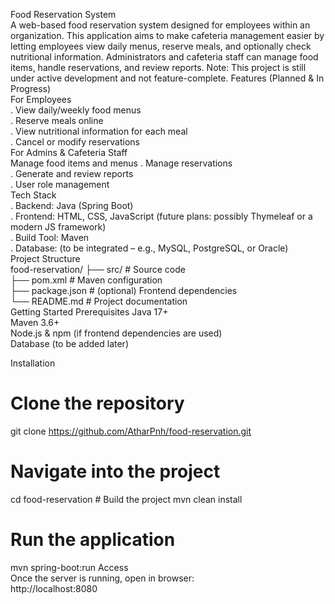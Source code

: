 Food Reservation System                                                                                                                                                                                                                                                                                                                                 
A web-based food reservation system designed for employees within an organization. This application aims to make cafeteria management easier by letting employees view daily menus, reserve meals, and optionally check nutritional information. Administrators and cafeteria staff can manage food items, handle reservations, and review reports.
Note: This project is still under active development and not feature-complete.
Features (Planned & In Progress)                                                                                                                                                               
For Employees                                                                                                                                                                                 
. View daily/weekly food menus                                                                                                                                                                
. Reserve meals online                                                                                                                                                                        
. View nutritional information for each meal                                                                                                                                                  
. Cancel or modify reservations                                                                                                                                                               
For Admins & Cafeteria Staff                                                                                                                                                                  
Manage food items and menus
. Manage reservations                                                                                                                                                                      
. Generate and review reports                                                                                                                                                              
. User role management                                                                                                                                                                        
Tech Stack                                                                                                                                                                                 
. Backend: Java (Spring Boot)                                                                                                                                                              
. Frontend: HTML, CSS, JavaScript (future plans: possibly Thymeleaf or a modern JS framework)                                                                                              
. Build Tool: Maven                                                                                                                                                                        
. Database: (to be integrated – e.g., MySQL, PostgreSQL, or Oracle)                                                                                                                        
Project Structure                                                                                                                                                                          
food-reservation/
 ├── src/               # Source code                                                                                                                                                      
 ├── pom.xml            # Maven configuration                                                                                                                                              
 ├── package.json       # (optional) Frontend dependencies                                                                                                                                 
 └── README.md          # Project documentation                                                                                                                                            
 Getting Started                                                                                                                                                                           Prerequisites
Java 17+                                                                                                                                                                                   
Maven 3.6+                                                                                                                                                                                 
Node.js & npm (if frontend dependencies are used)                                                                                                                                          
Database (to be added later)                                                                                                                                                               

Installation                                                                                                                                                                               
# Clone the repository                                                                                                                                                                     
git clone https://github.com/AtharPnh/food-reservation.git

# Navigate into the project
cd food-reservation                                                                                                                                                                         # Build the project
mvn clean install

# Run the application
mvn spring-boot:run
Access                                                                                                                                                                                     
Once the server is running, open in browser:                                                                                                                                               
http://localhost:8080                                                                                                                                                                      

